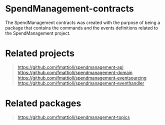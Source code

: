 # SpendManagement-contracts
The SpendManagement contracts was created with the purpose of being a package that contains the commands and the events definitions related to the SpendManagement project.


# Related projects
> https://github.com/fmattioli/spendmanagement-api <br/>
> https://github.com/fmattioli/spendmanagement-domain <br/>
> https://github.com/fmattioli/spendmanagement-eventsourcing <br/>
> https://github.com/fmattioli/spendmanagement-eventhandler <br/>

# Related packages
> https://github.com/fmattioli/spendmanagement-topics <br/>
